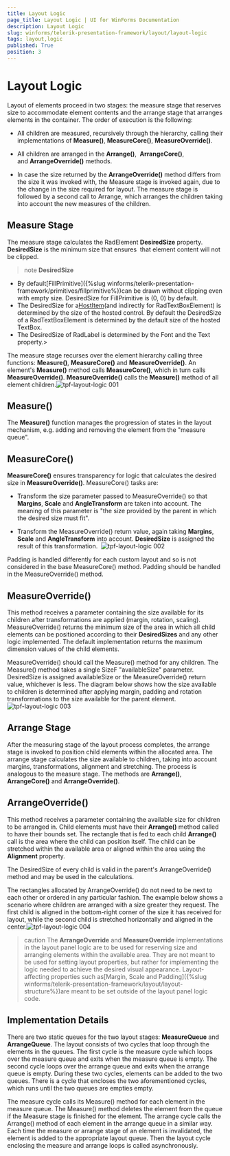 ```yaml
---
title: Layout Logic
page_title: Layout Logic | UI for WinForms Documentation
description: Layout Logic
slug: winforms/telerik-presentation-framework/layout/layout-logic
tags: layout,logic
published: True
position: 3
---
```


# Layout Logic



Layout of elements proceed in two stages: the measure stage that reserves size to accommodate element contents and the arrange stage that arranges elements in the 
      container. The order of execution is the following:

* All children are measured, recursively through the hierarchy, calling their implementations of __Measure()__, 
        __MeasureCore()__, __MeasureOverride()__.
          

* All children are arranged in the __Arrange()__,  __ArrangeCore()__, and __ArrangeOverride()__ methods.
          

* In case the size returned by the __ArrangeOverride()__ method differs from the size it was invoked with, the Measure stage is invoked again,
            due to the change in the size required for layout. The measure stage is followed by a second call to Arrange, which arranges the children taking into account the new measures
            of the children.
          

## Measure Stage

The measure stage calculates the RadElement __DesiredSize__ property. __DesiredSize__ is the minimum size that ensures 
        that element content will not be clipped.

>note  __DesiredSize__ 
>
* By default[FillPrimitive]({%slug winforms/telerik-presentation-framework/primitives/fillprimitive%})can be drawn without
                  clipping even with empty size. DesiredSize for FillPrimitive is (0, 0) by default.
* The DesiredSize for a[HostItem](E5579056-3A2D-43BA-A62E-D16F47051B66)(and indirectly
                  for RadTextBoxElement) is determined by the size of the hosted control. By default the DesiredSize of a RadTextBoxElement is determined by the default size of the
                  hosted TextBox.
* The DesiredSize of RadLabel is determined by the Font and the Text property.>


The measure stage recurses over the element hierarchy calling three functions: __Measure()__, __MeasureCore()__ and 
        __MeasureOverride()__. An element's __Measure()__ method calls __MeasureCore()__, which in turn calls 
          __MeasureOverride()__. __MeasureOverride()__ calls the __Measure()__ method of all element children.![tpf-layout-logic 001](images/tpf-layout-logic001.png)

## Measure()

The __Measure()__ function manages the progression of states in the layout mechanism, e.g. adding and removing the element from the "measure queue".

## MeasureCore()

__MeasureCore()__ ensures transparency for logic that calculates the desired size in __MeasureOverride()__. MeasureCore() tasks 
          are:

* Transform the size parameter passed to MeasureOverride() so that __Margins__, __Scale__ and 
          __AngleTransform__ are taken into account. The meaning of this parameter is "the size provided by the parent in which the desired size must fit".  
            

* Transform the MeasureOverride() return value, again taking __Margins__, __Scale__ and 
          __AngleTransform__ into account. __DesiredSize__ is assigned the result of this transformation. 
            ![tpf-layout-logic 002](images/tpf-layout-logic002.png)

Padding is handled differently for each custom layout and so is not considered in the base MeasureCore() method. Padding should be handled in the
        MeasureOverride() method.

## MeasureOverride()

This method receives a parameter containing the size available for its children after transformations are applied (margin, rotation, scaling). 
        MeasureOverride() returns the minimum size of the area in which all child elements can be positioned according to their __DesiredSizes__
          and any other logic implemented. The default implementation returns the maximum dimension values of the child elements.

MeasureOverride() should call the Measure() method for any children. The Measure() method takes a single SizeF "availableSize" parameter. DesiredSize is 
        assigned availableSize or the MeasureOverride() return value, whichever is less. The diagram below shows how the size available to children is determined after 
        applying margin, padding and rotation transformations to the size available for the parent element.![tpf-layout-logic 003](images/tpf-layout-logic003.png)



## Arrange Stage

After the measuring stage of the layout process completes, the arrange stage is invoked to position child elements within the allocated area. The arrange stage
        calculates the size available to children, taking into account margins, transformations, alignment and stretching. The process is analogous to the measure stage. The methods 
        are __Arrange()__, __ArrangeCore()__ and __ArrangeOverride()__.

## ArrangeOverride()

This method receives a parameter containing the available size for children to be arranged in. Child elements must have their __Arrange()__
        method called to have their bounds set. The rectangle that is fed to each child __Arrange()__ call is the area where the child can position itself. 
        The child can be stretched within the available area or aligned within the area using the __Alignment__ property.

The DesiredSize of every child is valid in the parent's ArrangeOverride() method and may be used in the 
          calculations.
        

The rectangles allocated by ArrangeOverride() do not need to be next to each other or ordered in any particular fashion. The example below shows a 
        scenario where children are arranged with a size greater they request. The first child is aligned in the bottom-right corner of the size it has received 
        for layout, while the second child is stretched horizontally and aligned in the center.![tpf-layout-logic 004](images/tpf-layout-logic004.png)

>caution The __ArrangeOverride__ and __MeasureOverride__ implementations in the layout panel logic are to be used for
            reserving size and arranging elements within the available area. They are not meant to be used for setting layout properties, but rather for implementing the
            logic needed to achieve the desired visual appearance.
>Layout-affecting properties such as[Margin, Scale and 
            Padding]({%slug winforms/telerik-presentation-framework/layout/layout-structure%})are meant to be set outside of the layout panel logic code.
>


## Implementation Details

There are two static queues for the two layout stages: __MeasureQueue__ and __ArrangeQueue__. The layout consists
        of two cycles that loop through the elements in the queues. The first cycle is the measure cycle which loops over the measure queue and exits when the measure queue 
        is empty. The second cycle loops over the arrange queue and exits when the arrange queue is empty. During these two cycles, elements can be added to the two queues. 
        There is a cycle that encloses the two aforementioned cycles, which runs until the two queues are empties empty.

The measure cycle calls its Measure() method for each element in the measure queue. The Measure() method deletes the element from the queue if the Measure stage 
        is finished for the element. The arrange cycle calls the Arrange() method of each element in the arrange queue in a similar way. Each time the measure or arrange stage
        of an element is invalidated, the element is added to the appropriate layout queue. Then the layout cycle enclosing the measure and arrange loops is called asynchronously.
		
